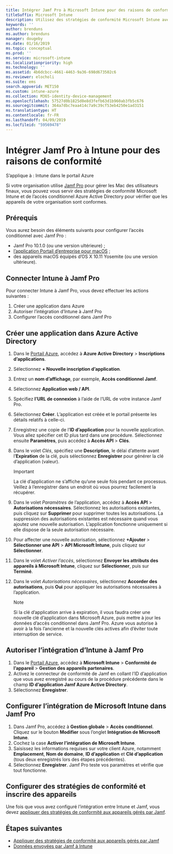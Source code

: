```yaml
---
title: Intégrer Jamf Pro à Microsoft Intune pour des raisons de conformité
titleSuffix: Microsoft Intune
description: Utilisez des stratégies de conformité Microsoft Intune avec l’accès conditionnel Azure Active Directory pour permettre de sécuriser les appareils gérés par Jamf.
keywords: ''
author: brenduns
ms.author: brenduns
manager: dougeby
ms.date: 01/16/2019
ms.topic: conceptual
ms.prod: ''
ms.service: microsoft-intune
ms.localizationpriority: high
ms.technology: ''
ms.assetid: 4b6dcbcc-4661-4463-9a36-698d673502c6
ms.reviewer: elocholi
ms.suite: ems
search.appverid: MET150
ms.custom: intune-azure
ms.collection: M365-identity-device-management
ms.openlocfilehash: 57527d0b1825d0e8d3fefb63d1b960ab3fb5c676
ms.sourcegitcommit: 364a7dbc7eaa414c7a9c39cf53eb4250e1ad3151
ms.translationtype: HT
ms.contentlocale: fr-FR
ms.lasthandoff: 04/09/2019
ms.locfileid: "59569478"
---
```

# <a name="integrate-jamf-pro-with-intune-for-compliance"></a>Intégrer Jamf Pro à Intune pour des raisons de conformité

S’applique à : Intune dans le portail Azure

Si votre organisation utilise [Jamf Pro](https://www.jamf.com) pour gérer les Mac des utilisateurs finaux, vous pouvez vous servir des stratégies de conformité Microsoft Intune et de l’accès conditionnel Azure Active Directory pour vérifier que les appareils de votre organisation sont conformes.

## <a name="prerequisites"></a>Prérequis

Vous aurez besoin des éléments suivants pour configurer l’accès conditionnel avec Jamf Pro :

- Jamf Pro 10.1.0 (ou une version ultérieure) ;
- [l’application Portail d’entreprise pour macOS](https://aka.ms/macoscompanyportal) ;
- des appareils macOS équipés d’OS X 10.11 Yosemite (ou une version ultérieure).

## <a name="connecting-intune-to-jamf-pro"></a>Connecter Intune à Jamf Pro

Pour connecter Intune à Jamf Pro, vous devez effectuer les actions suivantes :

1. Créer une application dans Azure
2. Autoriser l’intégration d’Intune à Jamf Pro
3. Configurer l’accès conditionnel dans Jamf Pro

## <a name="create-an-application-in-azure-active-directory"></a>Créer une application dans Azure Active Directory

1. Dans le [Portail Azure](https://portal.azure.com), accédez à **Azure Active Directory** > **Inscriptions d’applications**.
2. Sélectionnez **+ Nouvelle inscription d’application**.
3. Entrez un **nom d’affichage**, par exemple, **Accès conditionnel Jamf**.
4. Sélectionnez **Application web / API**.
5. Spécifiez **l’URL de connexion** à l’aide de l’URL de votre instance Jamf Pro.
6. Sélectionnez **Créer**. L’application est créée et le portail présente les détails relatifs à celle-ci.
7. Enregistrez une copie de l’**ID d’application** pour la nouvelle application. Vous allez spécifier cet ID plus tard dans une procédure. Sélectionnez ensuite **Paramètres**, puis accédez à **Accès API** > **Clés**.
8. Dans le volet *Clés*, spécifiez une **Description**, le délai d’attente avant l’**Expiration** de la clé, puis sélectionnez **Enregistrer** pour générer la clé d’application (valeur).

   > [!IMPORTANT]
   > La clé d’application ne s’affiche qu’une seule fois pendant ce processus. Veillez à l’enregistrer dans un endroit où vous pourrez facilement la récupérer.

8. Dans le volet *Paramètres* de l’application, accédez à **Accès API** > **Autorisations nécessaires**. Sélectionnez les autorisations existantes, puis cliquez sur **Supprimer** pour supprimer toutes les autorisations. La suppression des autorisations existantes est nécessaire quand vous ajoutez une nouvelle autorisation. L’application fonctionne uniquement si elle dispose de la seule autorisation nécessaire.  
9. Pour affecter une nouvelle autorisation, sélectionnez **+Ajouter** > **Sélectionner une API** > **API Microsoft Intune**, puis cliquez sur **Sélectionner**.
10. Dans le volet *Activer l’accès*, sélectionnez **Envoyer les attributs des appareils à Microsoft Intune**, cliquez sur **Sélectionner**, puis sur **Terminé**.
11. Dans le volet *Autorisations nécessaires*, sélectionnez **Accorder des autorisations**, puis **Oui** pour appliquer les autorisations nécessaires à l’application.

    > [!NOTE]
    > Si la clé d’application arrive à expiration, il vous faudra créer une nouvelle clé d’application dans Microsoft Azure, puis mettre à jour les données d’accès conditionnel dans Jamf Pro. Azure vous autorise à avoir à la fois l’ancienne et la nouvelle clés actives afin d’éviter toute interruption de service.

## <a name="enable-intune-to-integrate-with-jamf-pro"></a>Autoriser l’intégration d’Intune à Jamf Pro

1. Dans le [Portail Azure](https://portal.azure.com), accédez à **Microsoft Intune** > **Conformité de l’appareil** > **Gestion des appareils partenaires**.
2. Activez le connecteur de conformité de Jamf en collant l’ID d’application que vous avez enregistré au cours de la procédure précédente dans le champ **ID d’application Jamf Azure Active Directory**.
3. Sélectionnez **Enregistrer**.

## <a name="configure-microsoft-intune-integration-in-jamf-pro"></a>Configurer l’intégration de Microsoft Intune dans Jamf Pro

1. Dans Jamf Pro, accédez à **Gestion globale** > **Accès conditionnel**. Cliquez sur le bouton **Modifier** sous l’onglet **Intégration de Microsoft Intune**.
2. Cochez la case **Activer l’intégration de Microsoft Intune**.
3. Saisissez les informations requises sur votre client Azure, notamment **Emplacement**, **Nom de domaine**, **ID d’application** et **Clé d’application** (tous deux enregistrés lors des étapes précédentes).
4. Sélectionnez **Enregistrer**. Jamf Pro teste vos paramètres et vérifie que tout fonctionne.

## <a name="set-up-compliance-policies-and-register-devices"></a>Configurer des stratégies de conformité et inscrire des appareils

Une fois que vous avez configuré l’intégration entre Intune et Jamf, vous devez [appliquer des stratégies de conformité aux appareils gérés par Jamf](conditional-access-assign-jamf.md).



## <a name="next-steps"></a>Étapes suivantes

- [Appliquer des stratégies de conformité aux appareils gérés par Jamf](conditional-access-assign-jamf.md)
- [Données envoyées par Jamf à Intune](data-jamf-sends-to-intune.md)
